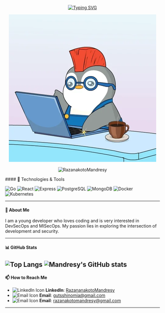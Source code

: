 <p align="center" >
<a href="https://git.io/typing-svg"><img src="https://readme-typing-svg.herokuapp.com?font=Fira+Code&duration=3500&pause=1000&color=62A4F7&width=435&lines=Hi+there!+%F0%9F%91%8B++I'm+Razanakoto+Mandresy+%F0%9F%87%B2%F0%9F%87%AC;I'm+a+Go+and+TypeScript+developer;+but+I+also+dabble+in+DevSecOps." alt="Typing SVG" /></a>
<p/>
<p align="center">
  <img src="./gif2.webp"/>
</p>
<p align="center"> <img src="https://komarev.com/ghpvc/?username=RazanakotoMandresy" alt="RazanakotoMandresy" /> </p>
#### 🔧 Technologies & Tools

![Go](https://img.shields.io/badge/Go-%2300ADD8.svg?style=for-the-badge&logo=go&logoColor=white)
![React](https://img.shields.io/badge/React-%2320232a.svg?style=for-the-badge&logo=react&logoColor=%2361DAFB)
![Express](https://img.shields.io/badge/Express-%23404d59.svg?style=for-the-badge&logo=express&logoColor=%2361DAFB)
![PostgreSQL](https://img.shields.io/badge/PostgreSQL-%23316192.svg?style=for-the-badge&logo=postgresql&logoColor=white)
![MongoDB](https://img.shields.io/badge/MongoDB-%2347A248.svg?style=for-the-badge&logo=mongodb&logoColor=white)
![Docker](https://img.shields.io/badge/Docker-%230db7ed.svg?style=for-the-badge&logo=docker&logoColor=white)
![Kubernetes](https://img.shields.io/badge/Kubernetes-%23326ce5.svg?style=for-the-badge&logo=kubernetes&logoColor=white)

---
#### 🚀 About Me

I am a young developer who loves coding and is very interested in DevSecOps and MlSecOps. My passion lies in exploring the intersection of development and security.

---

#### 📊 GitHub Stats
![Top Langs](https://github-readme-stats.vercel.app/api/top-langs/?username=RazanakotoMandresy&langs_count=8&show_icons=true&theme=transparent)
![Mandresy's GitHub stats](https://github-readme-stats.vercel.app/api?username=RazanakotoMandresy&show_icons=true&theme=transparent)
---

#### 📫 How to Reach Me

- ![LinkedIn Icon](https://img.shields.io/badge/LinkedIn-%230077B5.svg?style=for-the-badge&logo=linkedin&logoColor=white) **LinkedIn**: [RazananakotoMandresy](https://www.linkedin.com/in/razanakoto-mandresy-0227b22a6/)
- ![Email Icon](https://img.shields.io/badge/Email-%23D14836.svg?style=for-the-badge&logo=gmail&logoColor=white) **Email**: gutsshinomia@gmail.com
- ![Email Icon](https://img.shields.io/badge/Email-%23D14836.svg?style=for-the-badge&logo=gmail&logoColor=white) **Email**: razanakotomandresy@gmail.com 

---
